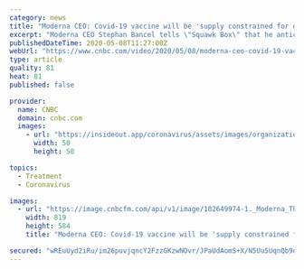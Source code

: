 ```yaml
---
category: news
title: "Moderna CEO: Covid-19 vaccine will be 'supply constrained for quite some time'"
excerpt: "Moderna CEO Stephan Bancel tells \"Squawk Box\" that he anticipates the supply of Covid-19 vaccines will be 'constrained' at first and that the company will work closely with the U.S. government to distribute the first batches of the vaccine to areas that have the most need."
publishedDateTime: 2020-05-08T11:27:00Z
webUrl: "https://www.cnbc.com/video/2020/05/08/moderna-ceo-covid-19-vaccine-supply-constrained-us-government-distribution.html"
type: article
quality: 81
heat: 81
published: false

provider:
  name: CNBC
  domain: cnbc.com
  images:
    - url: "https://insideout.app/coronavirus/assets/images/organizations/cnbc.com-50x50.jpg"
      width: 50
      height: 50

topics:
  - Treatment
  - Coronavirus

images:
  - url: "https://image.cnbcfm.com/api/v1/image/102649974-1._Moderna_Therapeutics_SBancel_cropped_landscape.jpg?v=1465290238"
    width: 819
    height: 584
    title: "Moderna CEO: Covid-19 vaccine will be 'supply constrained for quite some time'"

secured: "wREuUyd2iRu/im26puvjqncY2FzzGKzwNOvr/JPaUdAomS+X/N5Uu5UqnQb9qkpK9oSG5+UK4mCOJx0TpWLSEh8b+SAzOHCsIkmhhLuD3X6wzHyrnlGoE+EFQj+AnJdjRxgEZQyMEzOlELZxmR5dnVE4aLoAojEACQt8YSrtX+cd61qiuwPltxl4xUSGo7K0Cql3s+6tzL2v8LJwnXj+Q6qbd6epQFBI3ODX1cYzr4yosFcx4RMuO/qRPiFqVGDndBeeyX6vBUPUjHw4Y6B6HAqNHPficbaAkwQP8b5BtzRsmj58P9QJtnphWzaCuCjnvA0KLC6kz1z9OMf/jpxmSoB05nObmuEJT1PwSbadL5J80LwJhmjDZ5g94jiuw5jPq28MMe2CuphBXSd3stXWj95ee1fWJL88KjqC82xMs0VGF+FxWfCF0s8alIo4BniZO1Au7JDeUce2Y3eMV86fnD9CY2WthnkyZCScVNOygaI=;9pnFAkCbM8661/7QjUhv4Q=="
---
```


